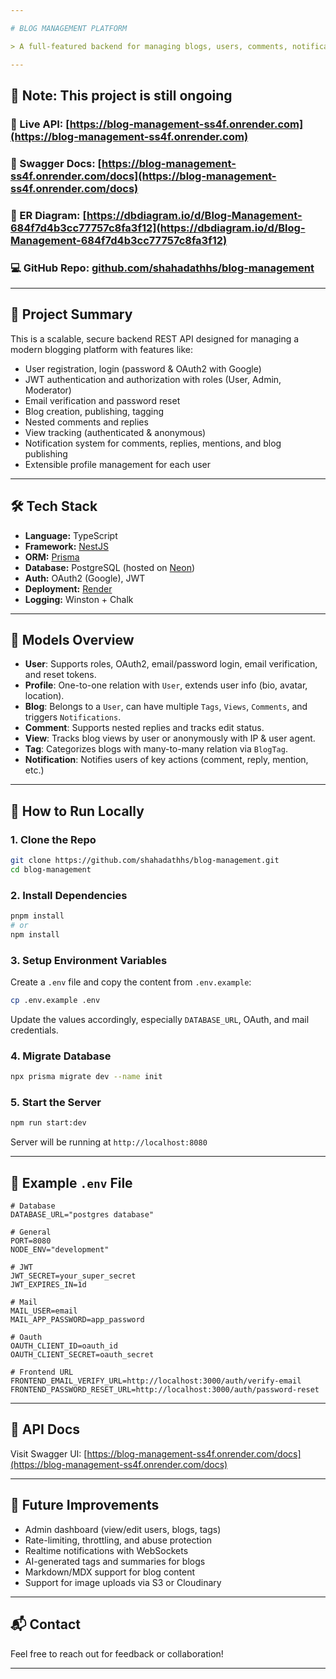 ```yaml
---

# BLOG MANAGEMENT PLATFORM

> A full-featured backend for managing blogs, users, comments, notifications, and views — built with NestJS, TypeScript, Prisma, and PostgreSQL.

---
```


## 🚧 Note: This project is still ongoing

### 🔗 Live API: [https://blog-management-ss4f.onrender.com](https://blog-management-ss4f.onrender.com)

### 📘 Swagger Docs: [https://blog-management-ss4f.onrender.com/docs](https://blog-management-ss4f.onrender.com/docs)

### 🧩 ER Diagram: [https://dbdiagram.io/d/Blog-Management-684f7d4b3cc77757c8fa3f12](https://dbdiagram.io/d/Blog-Management-684f7d4b3cc77757c8fa3f12)

### 💻 GitHub Repo: [github.com/shahadathhs/blog-management](https://github.com/shahadathhs/blog-management)

---

## 📌 Project Summary

This is a scalable, secure backend REST API designed for managing a modern blogging platform with features like:

- User registration, login (password & OAuth2 with Google)
- JWT authentication and authorization with roles (User, Admin, Moderator)
- Email verification and password reset
- Blog creation, publishing, tagging
- Nested comments and replies
- View tracking (authenticated & anonymous)
- Notification system for comments, replies, mentions, and blog publishing
- Extensible profile management for each user

---

## 🛠️ Tech Stack

- **Language:** TypeScript
- **Framework:** [NestJS](https://nestjs.com/)
- **ORM:** [Prisma](https://www.prisma.io/)
- **Database:** PostgreSQL (hosted on [Neon](https://neon.tech/))
- **Auth:** OAuth2 (Google), JWT
- **Deployment:** [Render](https://render.com/)
- **Logging:** Winston + Chalk

---

## 🌱 Models Overview

- **User**: Supports roles, OAuth2, email/password login, email verification, and reset tokens.
- **Profile**: One-to-one relation with `User`, extends user info (bio, avatar, location).
- **Blog**: Belongs to a `User`, can have multiple `Tags`, `Views`, `Comments`, and triggers `Notifications`.
- **Comment**: Supports nested replies and tracks edit status.
- **View**: Tracks blog views by user or anonymously with IP & user agent.
- **Tag**: Categorizes blogs with many-to-many relation via `BlogTag`.
- **Notification**: Notifies users of key actions (comment, reply, mention, etc.)

---

## 🚀 How to Run Locally

### 1. Clone the Repo

```bash
git clone https://github.com/shahadathhs/blog-management.git
cd blog-management
```



### 2. Install Dependencies

```bash
pnpm install
# or
npm install
```

### 3. Setup Environment Variables

Create a `.env` file and copy the content from `.env.example`:

```bash
cp .env.example .env
```

Update the values accordingly, especially `DATABASE_URL`, OAuth, and mail credentials.

### 4. Migrate Database

```bash
npx prisma migrate dev --name init
```

### 5. Start the Server

```bash
npm run start:dev
```

Server will be running at `http://localhost:8080`

---

## 🔐 Example `.env` File

```env
# Database
DATABASE_URL="postgres database"

# General
PORT=8080
NODE_ENV="development"

# JWT
JWT_SECRET=your_super_secret
JWT_EXPIRES_IN=1d

# Mail
MAIL_USER=email
MAIL_APP_PASSWORD=app_password

# Oauth
OAUTH_CLIENT_ID=oauth_id
OAUTH_CLIENT_SECRET=oauth_secret

# Frontend URL
FRONTEND_EMAIL_VERIFY_URL=http://localhost:3000/auth/verify-email
FRONTEND_PASSWORD_RESET_URL=http://localhost:3000/auth/password-reset
```

---

## 📄 API Docs

Visit Swagger UI: [https://blog-management-ss4f.onrender.com/docs](https://blog-management-ss4f.onrender.com/docs)

---

## 🧠 Future Improvements

- Admin dashboard (view/edit users, blogs, tags)
- Rate-limiting, throttling, and abuse protection
- Realtime notifications with WebSockets
- AI-generated tags and summaries for blogs
- Markdown/MDX support for blog content
- Support for image uploads via S3 or Cloudinary

---

## 📬 Contact

Feel free to reach out for feedback or collaboration!

---


